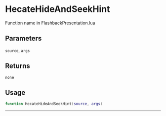 # HecateHideAndSeekHint
Function name in FlashbackPresentation.lua
## Parameters
`source`, `args`
## Returns
`none`
## Usage
```lua
function HecateHideAndSeekHint(source, args)
```
---
